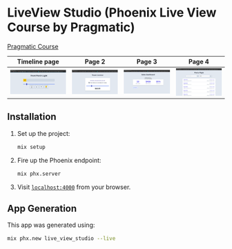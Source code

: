 # LiveView Studio (Phoenix Live View Course by Pragmatic)

[Pragmatic Course](https://online.pragmaticstudio.com/courses/liveview)

| Timeline page  | Page 2 | Page 3 | Page 4 |
|---| ---| ---| ---|
| ![](https://github.com/rcoproc/live_studio_phoenix_elixir/blob/master/screens/Screen1.png?raw=true) | ![](https://github.com/rcoproc/live_studio_phoenix_elixir/blob/master/screens/Screen2.png?raw=true) | ![](https://github.com/rcoproc/live_studio_phoenix_elixir/blob/master/screens/Screen3.png?raw=true) | ![](https://github.com/rcoproc/live_studio_phoenix_elixir/blob/master/screens/Screen4.png?raw=true) |



## Installation

1. Set up the project:

    ```sh
    mix setup
    ```

2. Fire up the Phoenix endpoint:

    ```sh
    mix phx.server
    ```

3. Visit [`localhost:4000`](http://localhost:4000) from your browser.

## App Generation

This app was generated using:

```sh
mix phx.new live_view_studio --live
```
